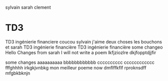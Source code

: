 sylvain sarah clement
# TD3
TD3 ingénierie financiere
coucou
sylvain
j'aime deux
choses
les bouchons
et
sarah
TD3 ingénierie financière
TD3 ingénierie financière
some changeo
Hello
Changes from sarah 
I will not write a poem
lkfjziozlre
dkjfopptdjjfir


some changes
aaaaaaaaaa
bbbbbbbbbbbb
cccccccccc
cccccccccccc
fffghhhh
irkgkjvnbkg
mon meilleur poeme now
dmflffkflf
rproknsdff
mfgbkbknjn
